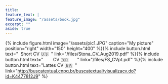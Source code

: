 ```yaml
---
title:
feature_text: |
feature_image: "/assets/book.jpg"
excerpt: ""
aside: true
---
```



{% include figure.html image="/assets/pic1.JPG" caption="My picture" position="right" width="150" height="400" %}{% include button.html text="&nbsp; Short CV 🇺🇸 &nbsp;" link="/files/Stona_CV_Aug2019.pdf" %}{% include button.html text="&nbsp;&nbsp;&nbsp;&nbsp;&nbsp;&nbsp;&nbsp; CV 🇧🇷 &nbsp;&nbsp;&nbsp;&nbsp;&nbsp;&nbsp;" link="/files/FS_CVpt.pdf" %}{% include button.html text="Lattes CV 🇧🇷 &nbsp;" link="http://buscatextual.cnpq.br/buscatextual/visualizacv.do?id=K4477812J9" %}
